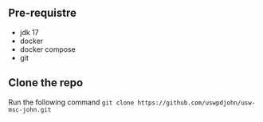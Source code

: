 ## Pre-requistre
- jdk 17
- docker
- docker compose
- git

## Clone the repo
Run the following command
`git clone https://github.com/uswpdjohn/usw-msc-john.git`








